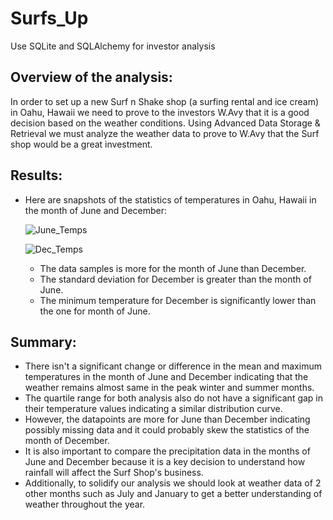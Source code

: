 # Surfs_Up
Use SQLite and SQLAlchemy for investor analysis

## Overview of the analysis: 
In order to set up a new Surf n Shake shop (a surfing rental and ice cream) in Oahu, Hawaii we need to prove to the investors W.Avy that it is a good decision based on the weather conditions. Using Advanced Data Storage & Retrieval we must analyze the weather data to prove to W.Avy that the Surf shop would be a great investment.

## Results: 
- Here are snapshots of the statistics of temperatures in Oahu, Hawaii in the month of June and December:

  ![June_Temps](https://user-images.githubusercontent.com/84694664/130880718-95aca474-bf5c-4785-88ec-19a002a4e9a9.PNG)
  
  ![Dec_Temps](https://user-images.githubusercontent.com/84694664/130880724-ec81648c-4ec2-4711-bf80-98499449e983.PNG)

    - The data samples is more for the month of June than December.
    - The standard deviation for December is greater than the month of June.
    - The minimum temperature for December is significantly lower than the one for month of June.
     
## Summary: 
- There isn't a significant change or difference in the mean and maximum temperatures in the month of June and December indicating that the weather remains almost same in the peak winter and summer months.
- The quartile range for both analysis also do not have a significant gap in their temperature values indicating a similar distribution curve.
- However, the datapoints are more for June than December indicating possibly missing data and it could probably skew the statistics of the month of December.
- It is also important to compare the precipitation data in the months of June and December because it is a key decision to understand how rainfall will affect the Surf Shop's business.
- Additionally, to solidify our analysis we should look at weather data of 2 other months such as July and January to get a better understanding of weather throughout the year.

